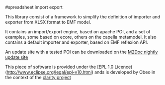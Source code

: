 #spreadsheet import export

This library consist of a framework to simplify the definition of importer and exporter from XLSX format to EMF model. 

It contains an import/export engine, based on apache POI, and a set of examples, some based on ecore, others on the capella metamodel. It also contains 
a default importer and exporter, based on EMF reflexion API.

An update site with a tested POI can be downloaded on the [M2Doc nightly update site](https://s3-eu-west-1.amazonaws.com/obeo-m2doc-releases/master/nightly/repository)

This piece of software is provided under the [EPL 1.0 Licence)(http://www.eclipse.org/legal/epl-v10.html) ands 
is developed by Obeo in the context of the [clarity project](http://www.clarity-se.org/)